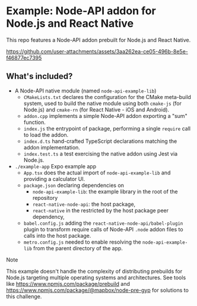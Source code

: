 # Example: Node-API addon for Node.js and React Native

This repo features a Node-API addon prebuilt for Node.js and React Native.

https://github.com/user-attachments/assets/3aa262ea-ce05-496b-8e5e-f46877ec7395

## What's included?

- A Node-API native module (named `node-api-example-lib`)
  - `CMakeLists.txt` declares the configuration for the CMake meta-build system, used to build the native module using both `cmake-js` (for Node.js) and `cmake-rn` (for React Native - iOS and Android).
  - `addon.cpp` implements a simple Node-API addon exporting a "sum" function.
  - `index.js` the entrypoint of package, performing a single `require` call to load the addon.
  - `index.d.ts` hand-crafted TypeScript declarations matching the addon implementation.
  - `index.test.ts` a test exercising the native addon using Jest via Node.js.
- `./example-app` Expo example app
  - `App.tsx` does the actual import of `node-api-example-lib` and providing a calculator UI.
  - `package.json` declaring dependencies on
    - `node-api-example-lib`: the example library in the root of the repository
    - `react-native-node-api`: the host package,
    - `react-native` in the restricted by the host package peer dependency,
  - `babel.config.js` adding the `react-native-node-api/babel-plugin` plugin to transform require calls of Node-API `.node` addon files to calls into the host package.
  - `metro.config.js` needed to enable resolving the `node-api-example-lib` from the parent directory of the app.

> [!NOTE]
> This example doesn't handle the complexity of distributing prebuilds for Node.js targeting multiple operating systems and architectures.
> See tools like https://www.npmjs.com/package/prebuild and https://www.npmjs.com/package/@mapbox/node-pre-gyp for solutions to this challenge.
